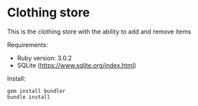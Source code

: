 # Clothing store

This is the clothing store with the ability to add and remove items

Requirements:

* Ruby version: 3.0.2
* SQLite (https://www.sqlite.org/index.html)

Install:

```
gem install bundler
bundle install
```
